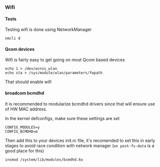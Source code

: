 ### Wifi


#### Tests
Testing wifi is done using NetworkManager

```
nmcli d
```


#### Qcom devices

Wifi is fairly easy to get going on most Qcom based devices

```
echo 1 > /dev/wcnss_wlan
echo sta > /sys/module/wlan/parameters/fwpath
```

That should enable wifi


#### broadcom bcmdhd

It is recommended to modularize bcmdhd drivers since that will ensure use of HW MAC address.

In the kernel defconfigs, make sure these settings are set
```
CONFIG_MODULES=y
CONFIG_BCMDHD=m
```

Then add this to your devices init.rc file, it's recomended to set this in early stages to avoid race condition with network manager (`on post-fs-data` is a good place for this)

```
insmod /system/lib/modules/bcmdhd.ko
```

